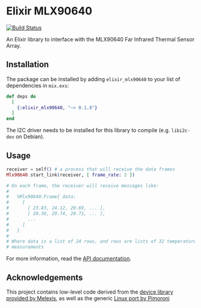 # Elixir MLX90640

[![Build Status](https://travis-ci.org/lucaong/elixir_mlx90640.svg?branch=master)](https://travis-ci.org/lucaong/elixir_mlx90640)

An Elixir library to interface with the MLX90640 Far Infrared Thermal Sensor Array.

## Installation

The package can be installed by adding `elixir_mlx90640` to your list of
dependencies in `mix.exs`:

```elixir
def deps do
  [
    {:elixir_mlx90640, "~> 0.1.8"}
  ]
end
```

The I2C driver needs to be installed for this library to compile (e.g.
`libi2c-dev` on Debian).

## Usage

```elixir
receiver = self() # a process that will receive the data frames
Mlx90640.start_link(receiver, [ frame_rate: 2 ])

# On each frame, the receiver will receive messages like:
#
#   %Mlx90640.Frame{ data:
#     [
#       [ 23.83, 24.12, 20.69, ... ],
#       [ 20.36, 20.74, 20.71, ... ],
#       ...
#     ]
#   }
#
# Where data is a list of 24 rows, and rows are lists of 32 temperature
# measurements
```

For more information, read the [API documentation](https://hexdocs.pm/elixir_mlx90640).

## Acknowledgements

This project contains low-level code derived from the [device library provided
by Melexis](https://github.com/melexis/mlx90640-library), as well as the generic
[Linux port by Pimoroni](https://github.com/pimoroni/mlx90640-library)

